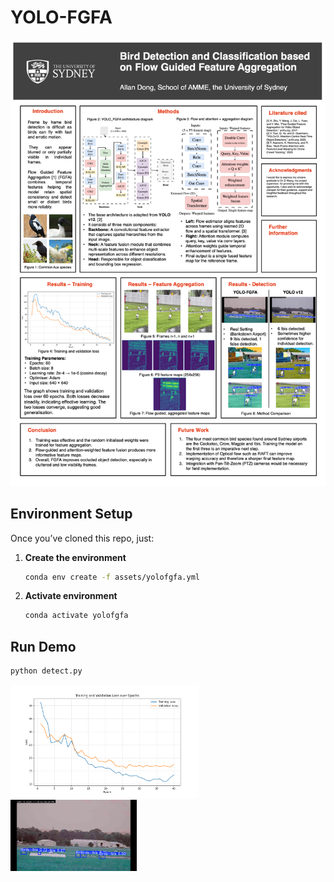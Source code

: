 # YOLO-FGFA

![Research Poster](/assets/Poster.png)

## Environment Setup

Once you’ve cloned this repo, just:

1. **Create the environment**  
   ```bash
   conda env create -f assets/yolofgfa.yml
   
2. **Activate environment**
    ```bash
    conda activate yolofgfa

## Run Demo
   ```bash
   python detect.py
   ```

<p float="left">
  <!-- make the first image 60% of the width -->
  <img src="assets/v18_loss.png" width="60%" />
  <!-- make the second one 40% -->
  <img src="assets/demo_result.PNG" width="40%" />
</p>

